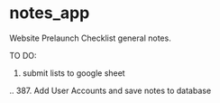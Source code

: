 # notes_app
Website Prelaunch Checklist general notes.

TO DO:
1. submit lists to google sheet

..
387. Add User Accounts and save notes to database
